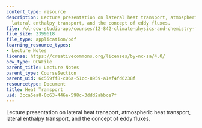 ```yaml
---
content_type: resource
description: Lecture presentation on lateral heat transport, atmospheric heat transport,
  lateral enthalpy transport, and the concept of eddy fluxes.
file: /ol-ocw-studio-app/courses/12-842-climate-physics-and-chemistry-fall-2008/3cca5ea80c63446e598c3ddd2abbce7f_part6_5.pdf
file_size: 2399618
file_type: application/pdf
learning_resource_types:
- Lecture Notes
license: https://creativecommons.org/licenses/by-nc-sa/4.0/
ocw_type: OCWFile
parent_title: Lecture Notes
parent_type: CourseSection
parent_uid: 6c559ff8-c06a-51cc-8959-a1ef4fd6238f
resourcetype: Document
title: Heat Transport
uid: 3cca5ea8-0c63-446e-598c-3ddd2abbce7f
---
```

Lecture presentation on lateral heat transport, atmospheric heat transport, lateral enthalpy transport, and the concept of eddy fluxes.